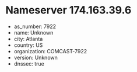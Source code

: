 # Nameserver 174.163.39.6

* as_number: 7922
* name: Unknown
* city: Atlanta
* country: US
* organization: COMCAST-7922
* version: Unknown
* dnssec: true
